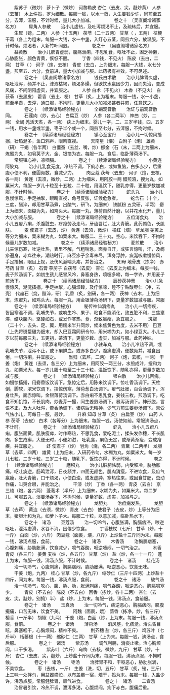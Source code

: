 <!-- { "loadSidebar": true } -->
　　紫苏子（微炒） 萝卜子（微炒） 诃黎勒皮 杏仁（去皮、尖，麸炒黄） 人参（去苗） 木上件捣，罗为细散。每服一钱，以水一盏，入生姜钱少许，同煎至五分，去滓，温服，不计时候，量儿大小加减。
　　
　　卷之十　〔吴直阁增诸家名方〕
　　犀角人参散
　　治小儿虚热，及吐泻烦渴不止，及疏转后，并宜服。
　　生犀（镑，二两） 人参（十五两） 茯苓（二十五两） 甘草（ ，五两） 桔梗 干葛（各上为粗末。每服一大钱，水一中盏，入灯心五茎，同煎六分，放温服，不计时候。烦渴者，入新竹叶同煎。
　　
　　卷之十　〔吴直阁增诸家名方〕
　　益黄散
　　治小儿脾胃虚弱，腹痛泄痢，不思乳食，呕吐不止，困乏神懒，心胁膨胀，颜色青黄，恹恹不醒。
　　丁香（四钱，不见火） 陈皮（去白，二两） 甘草（ ） 诃子（炮，去核） 青皮（去白，上为细末，每服一大钱，水七分盏，煎至五、六分，食前进，量大小加减与服。此药极有神效，不可尽述。
　　
　　卷之十　〔吴直阁增诸家名方〕
　　钱氏白术散
　　治小儿脾胃久虚，呕吐泄泻，频并不止，津液枯竭，烦渴多燥，但欲饮水羸困少力，因而失治，变成风痫，不问阴阳虚实，并宜服之。
　　人参 白术（不见火） 木香（不见火） 白茯苓（去黑皮） 藿香（去土、梗） 甘草（炙，上为粗末。每服一钱，水一小盏，煎至半盏，去滓，通口服，不拘时，更量儿大小加减渴甚者并煎，任意饮之。
　　
　　卷之十　〔续添诸局经验秘方〕
　　全蝎观音散
　　治证与前观音散同。
　　石莲肉（炒，去心） 白扁豆（炒） 人参（各二两半） 神曲（炒，二两） 全蝎 羌活天炙，各一两） 茯上为细末。婴儿一字，二、三岁半钱，四、五岁一钱，用水一盏或半盏，枣子半个或一个，同煎至七分，去滓服，不拘时候。
　　
　　卷之十　〔续添诸局经验秘方〕
　　镇心至宝丹
　　治小儿一切惊风搐搦，壮热涎多，鱼口鸦声，眼睛直视。
　　天南星（煨） 白附子（炮） 雄黄（研） 干蝎（各半两） 白僵蚕（去丝、嘴，炒）郁金（石（末，二两上为细末，炼蜜为丸，如皂荚子大，金、银箔为衣。每服一丸，食后，临卧薄荷汤下。
　　常服镇心神，凉咽膈。
　　
　　卷之十　〔续添诸局经验秘方〕
　　小黄连阿胶丸
　　治小儿乳食无度，冷热不调，下痢赤白，或如鱼脑，白多赤少，后重腹小便不利，便圊频数，食减少力。
　　肉豆蔻 茯苓（去皮） 诃子（炮，去核，各一两） 黄连（去须，微炒，二两）上为细末，用阿胶一两 醋煎溶，搜为丸，如粟米大。每服一岁儿十粒至十五粒、二十粒，用温饮下，随乳亦得，更量岁数加减服，不计时候。
　　
　　卷之十　〔续添诸局经验秘方〕
　　蛇头丸
　　治小儿急慢惊风，手足抽掣，眼睛直视，角弓反张，证候危急者。
　　蛇含石（十个， 三度，醋淬，却用甘草汤煮，出酸气，研飞，为细末） 铁腻粉 五灵研，半两） 麝上为细末，面糊为丸，如鸡头大。每服一丸，薄荷自然汁磨，以井花水化开，量儿大小加减与服。
　　
　　卷之十　〔续添诸局经验秘方〕
　　五疳消食丸
　　治小儿五疳八痢，杀腹脏虫，疗疳劳及走马，牙齿唇烂，肚大青筋。此药颜色，长肌肤。
　　麦 使君子（去皮，炒） 黄连（去须，微炒） 橘红（焙） 草龙胆 芜荑上等分为细末，粟米糊为丸，如粟米大。每服二、三十丸，空心，米饮吞下，不拘时候量儿岁数加减。
　　
　　卷之十　〔续添诸局经验秘方〕
　　麦煎散
　　治小儿夹惊伤寒，吐逆壮热，表里不解，气粗喘急，面赤自汗，或狂言惊叫，汗，及瘾疹遍身，赤痒往来，潮热时行，麻豆疹子余毒未尽，浑身浮肿，痰涎咳嗽慢惊风，手足搐搦，眼目上视，及伤风涎喘头疼，并皆治之。
　　知母 地骨皮（拣净） 赤芍药 甘草（炙） 石膏 葶苈子 白茯苓（去皮） 杏仁（去皮上为细末。每服一钱，麦子煎汤调下。如初生孩儿感冒风冷，鼻塞身热，喷嚏多啼，每一字许，并用麦子煎汤下。
　　
　　卷之十　〔续添诸局经验秘方〕
　　辰砂茯神膏
　　治小儿急慢惊风，潮涎搐搦，手足抽掣，心膈烦躁，及疗惊啼，睡不宁贴酸枣仁（净，去壳） 代赭石（烧，醋淬，研） 乳香（炙，别研，各一两） 茯神（去木，上为细末，炼蜜丸，如鸡头大。每服一丸，用金银薄荷汤研下，更量岁数加减与服。常服
　　卷之十　〔续添诸局经验秘方〕
　　秘传神仙消痞丸
　　治小儿一切痞疾，皆因寒温不调，乳哺失节，或啖生冷、果子、粘食不能消化，致五脏不利，三焦壅滞，结块腹内，坚硬如石，或发作寒热，食，渐致羸瘦，急宜服之。
　　斑蝥（二十个，去头、足、翼，用糯米半升同炒，候米焦黄色为度，去米不用） 巴豆（上先将斑蝥碾为细末，却入巴豆霜同研令匀，用米糊为丸，如小绿豆大。小儿三岁以前每服三丸，五更初，茶清下，更量岁数、虚实，加减与服。此药神妙。
　　
　　卷之十　〔续添诸局经验秘方〕
　　小驻车丸
　　治小儿冷热不调，或乳哺失节，泄泻不止，或下痢鲜血，或赤多白少，腹痛虚滑，便数频并，减食困倦，一切泻痢，并宜服之。
　　当归（去芦，二两） 诃子（炮，去核，一两） 干姜（炮） 黄连（去须，各三分）上为细末，用阿胶一两三分，水煎成汁，搜和为丸，如粟米大。每一岁儿服十粒至二十三十粒，温饭饮下，随乳亦得，更量岁数加减与服。
　　
　　卷之十　〔续添诸局经验秘方〕
　　银白散
　　治小儿百病。如慢惊搐搦，用麝香饭饮调下。急惊定后，用陈米饮调下。惊吐香汤调下。天柱倒，脚软，浓米饮调下。挟惊伤寒，薄荷葱白汤调下。疳气肚胀，百合汤调下。浑身壮热，面赤惊叫，金银薄荷汤调下。赤白痢不思乳食，姜钱三枚，煎汤调下。吃食不知饥饱，不长肌肉，炒麦芽一撮，同生姜煎汤调下。暴泻汤调下。神形脱，言语不正，及大人吐泻，藿香汤调下。诸病后无精神，少气力煎生姜枣汤调下。禀受气怯小儿，可每日一服，最妙。
　　升麻 知母 甘草（炙） 白扁豆（炒） 山药 人参 茯苓（去皮） 白术（各等分）上为细末。每服一钱，汤使如前。常服沸汤点，不计时。
　　
　　卷之十　〔续添诸局经验秘方〕
　　虾丸
　　治小儿五疳八痢，腹胀面黄，肌肤瘦瘁，时作寒热，不思乳食，爱吃泥土，揉头发作穗，不长肌肉，多生疮癣，大便无时，小便如泔， 吐乳食，痢色无定，或渐黄渐瘦，变成疳疾，并宜服之。
　　虾 使君子（炒） 皂角（烧，各二两） 青黛（二两半） 龙胆草（去草，四两） 雄黄（上为细末，入研药令匀，水糊为丸，如粟米大。每一岁儿七粒，二岁十粒，三岁二十粒，随乳下，饭饮亦得，不计时候。
　　
　　卷之十　〔续添诸局经验秘方〕
　　磨积丸
　　治小儿脏腑怯弱，内受积冷，胁肋胀痛，呕吐痰逆，肠鸣泄泻，日夜频并，四面无颜色，肌肉消瘦，不进饮食，及疳气羸瘦，肚大青筋，口干烦渴，小便白浊，或发虚肿，寒热往来，或因食甘肥，虫动作痛，叫哭合眼，并能治之。
　　干漆（炒） 丁香（各一两） 青皮（去白） 京三棱（炮，各六两） 蓬莪术（半斤）上为细末，水糊为丸，如粟米大。每二岁儿，可服五丸，淡姜汤吞下，不拘时候，更量岁数、虚实，加减与之。
　　
　　卷之十　〔续添诸局经验秘方〕
　　龙胆丸
　　治疳病发热。
　　龙胆草（去芦） 黄连（去须，微炒） 青皮（去白） 使君子（去皮，炒）上等分为细末，猪胆汁和为丸，如萝卜子大。每服二十粒，以意加减，临卧热水下。
　　
　　卷之十　诸汤
　　豆蔻汤
　　治一切冷气，心腹胀满，胸膈痞滞，哕逆呕吐，泄泻虚滑，水谷不消，困倦少饮食。
　　丁香枝杖（七斤） 甘草（炒，十一斤） 白面（炒，六斤） 肉豆蔻（面裹，煨，八斤）上炒盐十三斤同为末。每服一钱，沸汤点服，食前。
　　
　　卷之十　诸汤
　　木香汤
　　治胸膈痞塞，心腹刺痛，胁肋胀满，饮食减少，噫气吞酸，呕逆噎闷，一切气治之。
　　木香 青皮（各三斤） 姜黄 麦柏（炒，各五斤） 甘草（炒） 盐（炒，各一十一斤） 蓬上为末，每服一钱，沸汤点服，不计时候。
　　
　　卷之十　诸汤
　　桂花汤
　　治一切冷气，心腹刺痛，胸膈痞闷，胁肋胀满，呕逆恶心，饮食无味。
　　干姜（炮，九两） 桂心 甘草（炒，各九斤） 缩砂仁（三斤十四两）上炒盐十四斤，同为末。每服一钱，沸汤点服，食前。
　　
　　卷之十　诸汤
　　破气汤
　　治一切冷气，攻心、腹、胁、肋，胀满刺痛，噫气吞酸，呕逆恶心，胸膈噫塞少。
　　青皮（不去白） 陈皮（不去白） 回香（拣炒，各十二两） 杏仁（去皮、尖，麸炒，别捣）半） 盐（炒，上为末。每服一钱，沸汤点，食前服。
　　
　　卷之十　诸汤
　　玉真汤
　　治一切冷气，痰逆恶心，胸膈痞闷，脐腹撮痛，口苦无味，饮食不美。
　　阿魏（面裹，煨） 茴香（拣净，炒，各三斤） 檀香（一斤半） 胡椒（九两） 干姜（炮，白面（炒，上为末。每服一钱，沸汤点服，食前。
　　
　　卷之十　诸汤
　　薄荷汤
　　消风壅，化痰涎。治头昏目眩，鼻塞咽干，心胸烦闷，精神不爽。
　　荆芥穗 盐（炒，各三斤） 鸡苏叶（七斤半） 栝蒌根（十一两） 缩砂仁（三两） 甘草（上为末。每服一钱，沸汤点，食后服。
　　
　　卷之十　诸汤
　　紫苏汤
　　调气利膈，消痰止嗽。治心胸烦闷，口干多渴。
　　紫苏叶（六斤） 乌梅（去核，微炒，九斤） 甘草（炒，十斤） 杏仁（去皮、尖，麸炒，上炒盐十斤同为末。每服一钱，沸汤点服，不拘时候。
　　
　　卷之十　诸汤
　　枣汤
　　治脾胃不和，干呕恶心，胁肋胀满，不美饮食。
　　枣（去核，一斤） 生姜（洗，切，五斤） 甘草（炙，锉，三斤）上三味一处拌匀，用盆器盛贮，以布盖罨一宿，焙干，捣为末。每服一钱，入盐少许，沸汤点服。常服健脾胃，顺气进食。
　　
　　卷之十　诸汤
　　二宜汤
　　治冒暑引饮，冷热不调，泄泻多渴，心腹烦闷，痢下赤白，腹痛后重。
